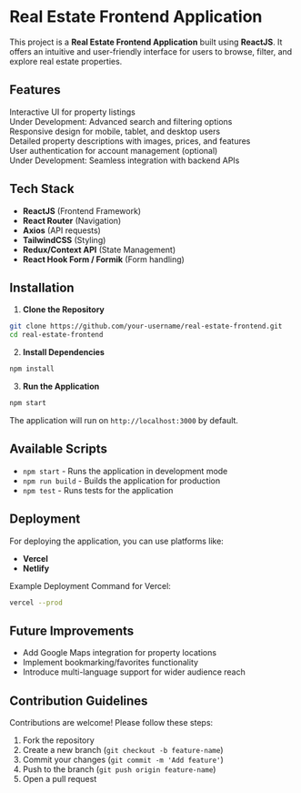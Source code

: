 # Real Estate Frontend Application

This project is a **Real Estate Frontend Application** built using **ReactJS**. It offers an intuitive and user-friendly interface for users to browse, filter, and explore real estate properties.

## Features
Interactive UI for property listings  
Under Development: Advanced search and filtering options  
Responsive design for mobile, tablet, and desktop users  
Detailed property descriptions with images, prices, and features  
User authentication for account management (optional)  
Under Development: Seamless integration with backend APIs  

## Tech Stack

- **ReactJS** (Frontend Framework)
- **React Router** (Navigation)
- **Axios** (API requests)
- **TailwindCSS** (Styling)
- **Redux/Context API** (State Management)
- **React Hook Form / Formik** (Form handling)

## Installation

1. **Clone the Repository**
```bash
git clone https://github.com/your-username/real-estate-frontend.git
cd real-estate-frontend
```

2. **Install Dependencies**
```bash
npm install
```

3. **Run the Application**
```bash
npm start
```
The application will run on `http://localhost:3000` by default.

## Available Scripts

- `npm start` - Runs the application in development mode
- `npm run build` - Builds the application for production
- `npm test` - Runs tests for the application

## Deployment
For deploying the application, you can use platforms like:
- **Vercel**
- **Netlify**

Example Deployment Command for Vercel:
```bash
vercel --prod
```

## Future Improvements
- Add Google Maps integration for property locations
- Implement bookmarking/favorites functionality
- Introduce multi-language support for wider audience reach

## Contribution Guidelines
Contributions are welcome! Please follow these steps:
1. Fork the repository
2. Create a new branch (`git checkout -b feature-name`)
3. Commit your changes (`git commit -m 'Add feature'`)
4. Push to the branch (`git push origin feature-name`)
5. Open a pull request


